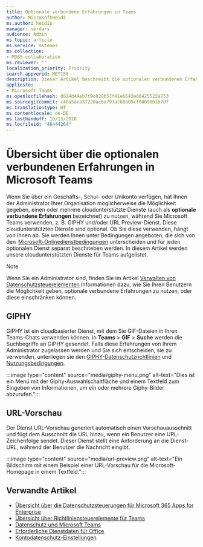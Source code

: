 ```yaml
---
title: Optionale verbundene Erfahrungen in Teams
author: MicrosoftHeidi
ms.author: heidip
manager: serdars
audience: Admin
ms.topic: article
ms.service: msteams
ms.collection:
- M365-collaboration
ms.reviewer: ''
localization_priority: Priority
search.appverid: MET150
description: Dieser Artikel beschreibt die optionalen verbundenen Erfahrungen, die in Microsoft Teams angezeigt werden.
appliesto:
- Microsoft Teams
ms.openlocfilehash: 8824d49eb7f9c028b57f41e6643e80425522a753
ms.sourcegitcommit: c48a5aca37220ac6a797ac88b09cf80090b1b7df
ms.translationtype: HT
ms.contentlocale: de-DE
ms.lasthandoff: 10/13/2020
ms.locfileid: "48444264"
---
```

# <a name="overview-of-optional-connected-experiences-in-microsoft-teams"></a>Übersicht über die optionalen verbundenen Erfahrungen in Microsoft Teams

Wenn Sie über ein Geschäfts-, Schul- oder Unikonto verfügen, hat Ihnen der Administrator Ihrer Organisation möglicherweise die Möglichkeit gegeben, einen oder mehrere cloudunterstützte Dienste (auch als **optionale verbundene Erfahrungen** bezeichnet) zu nutzen, während Sie Microsoft Teams verwenden, z. B. GIPHY und/oder URL Preview-Dienst. Diese cloudunterstützten Dienste sind optional. Ob Sie diese verwenden, hängt von Ihnen ab. Sie werden Ihnen unter Bedingungen angeboten, die sich von den  [Microsoft-Onlinedienstbedingungen](https://www.microsoft.com/licensing/product-licensing/products) unterscheiden und für jeden optionalen Dienst separat beschrieben werden. In diesem Artikel werden unsere cloudunterstützten Dienste für Teams aufgelistet.

> [!NOTE]
> Wenn Sie ein Administrator sind, finden Sie im Artikel [Verwalten von Datenschutzsteuerelementen](https://docs.microsoft.com/deployoffice/privacy/manage-privacy-controls) Informationen dazu, wie Sie Ihren Benutzern die Möglichkeit geben, optionale verbundene Erfahrungen zu nutzen, oder diese einschränken können.

## <a name="giphy"></a>GIPHY

GIPHY ist ein cloudbasierter Dienst, mit dem Sie GIF-Dateien in Ihren Teams-Chats verwenden können. In **Teams** > **GIF** > **Suche** werden die Suchbegriffe an GIPHY gesendet. Falls diese Erfahrungen von Ihrem Administrator zugelassen werden und Sie sich entscheiden, sie zu verwenden, unterliegen sie den [GIPHY-Datenschutzrichtlinien](https://support.giphy.com/hc/articles/360032872931-GIPHY-Privacy-Policy) und [Nutzungsbedingungen](https://support.giphy.com/hc/articles/360020027752-GIPHY-User-Terms-of-Service).

:::image type="content" source="media/giphy-menu.png" alt-text="Dies ist ein Menü mit der Giphy-Auswahlschaltfläche und einem Textfeld zum Eingeben von Informationen, um ein oder mehrere Giphy-Bilder abzurufen.":::

## <a name="url-preview-service"></a>URL-Vorschau

Der Dienst URL-Vorschau generiert automatisch einen Vorschauausschnitt und fügt dem Ausschnitt die URL hinzu, wenn ein Benutzer eine URL-Zeichenfolge sendet. Dieser Dienst stellt eine Anforderung an die Dienst-URL, während der Benutzer die Nachricht eingibt.

:::image type="content" source="media/url-preview.png" alt-text="Ein Bildschirm mit einem Beispiel einer URL-Vorschau für die Microsoft-Homepage in einem Textfeld.":::

## <a name="related-articles"></a>Verwandte Artikel

- [Übersicht über die Datenschutzsteuerungen für Microsoft 365 Apps for Enterprise](https://docs.microsoft.com/deployoffice/privacy/overview-privacy-controls)
- [Übersicht über Richtliniensteuerelemente für Teams](policy-control-overview.md)
- [Datenschutz und Microsoft Teams](teams-privacy.md)
- [Erforderliche Dienstdaten für Office](https://docs.microsoft.com/deployoffice/privacy/required-service-data)
- [Kontodatenschutz-Einstellungen](https://support.microsoft.com/office/3e7bc183-bf52-4fd0-8e6b-78978f7f121b)
